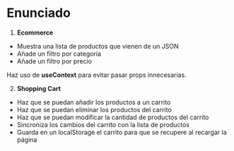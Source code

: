 # Enunciado

1. **Ecommerce**

- Muestra una lista de productos que vienen de un JSON
- Añade un filtro por categoría
- Añade un filtro por precio

Haz uso de __useContext__ para evitar pasar props innecesarias.

2. **Shopping Cart**

- Haz que se puedan añadir los productos a un carrito
- Haz que se puedan eliminar los productos del carrito
- Haz que se puedan modificar la cantidad de productos del carrito
- Sincroniza los cambios del carrito con la lista de productos
- Guarda en un localStorage el carrito para que se recupere al recargar la página